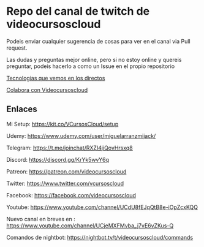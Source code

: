 # Repo del canal de twitch de videocursoscloud

Podeis enviar cualquier sugerencia de cosas para ver en el canal via Pull request.

Las dudas y preguntas mejor online, pero si no estoy online y quereis preguntar, podeis hacerlo a como un Issue en el propio repositorio


[Tecnologias que vemos en los directos](https://github.com/videocursoscloud/twitch-docs/blob/master/tecnologias.md)

[Colabora con Videocursoscloud](https://github.com/videocursoscloud/twitch-docs/blob/master/colabora.md)

## Enlaces

Mi Setup: https://kit.co/VCursosCloud/setup

Udemy: https://www.udemy.com/user/miguelarranzmijack/

Telegram: https://t.me/joinchat/RXZI4jiQovHrsxq8

Discord: https://discord.gg/KrYk5wvY6q	

Patreon: https://patreon.com/videocursoscloud	

Twitter: https://www.twitter.com/vcursoscloud 

Facebook: https://facebook.com/videocursoscloud 

Youtube: https://www.youtube.com/channel/UCdU8fEJqQtB8e-iOpZcxKQQ 

Nuevo canal en breves en : https://www.youtube.com/channel/UCjeMXFMvba_j7vE6vZKus-Q

Comandos de nightbot: https://nightbot.tv/t/videocursoscloud/commands 
